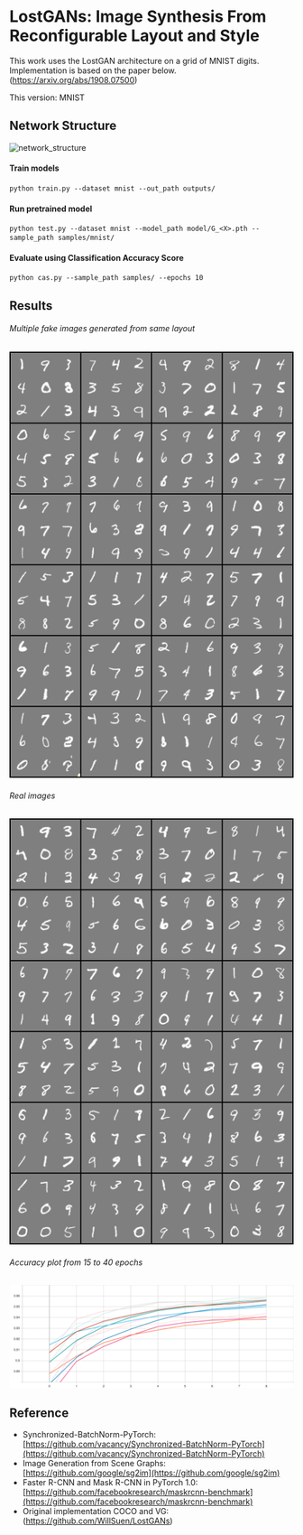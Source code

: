 # LostGANs: Image Synthesis From Reconfigurable Layout and Style
This work uses the LostGAN architecture on a grid of MNIST digits. Implementation is based on the paper below. 
(https://arxiv.org/abs/1908.07500)

This version: MNIST


## Network Structure
![network_structure](./figures/network_structure.png)


#### Train models
```
python train.py --dataset mnist --out_path outputs/
```

#### Run pretrained model
```
python test.py --dataset mnist --model_path model/G_<X>.pth --sample_path samples/mnist/
```
#### Evaluate using Classification Accuracy Score
```
python cas.py --sample_path samples/ --epochs 10 
```

## Results
###### Multiple fake images generated from same layout
![](./figures/fake_mnist_3x3_grid_epoch_40.png)
###### Real images 
![](./figures/real_mnist_3x3_grid_epoch_40.png)
###### Accuracy plot from 15 to 40 epochs
![style_morph](./figures/accuracy.svg)


## Reference
* Synchronized-BatchNorm-PyTorch: [https://github.com/vacancy/Synchronized-BatchNorm-PyTorch](https://github.com/vacancy/Synchronized-BatchNorm-PyTorch)
* Image Generation from Scene Graphs: [https://github.com/google/sg2im](https://github.com/google/sg2im)
* Faster R-CNN and Mask R-CNN in PyTorch 1.0: [https://github.com/facebookresearch/maskrcnn-benchmark](https://github.com/facebookresearch/maskrcnn-benchmark)
* Original implementation COCO and VG: (https://github.com/WillSuen/LostGANs)
